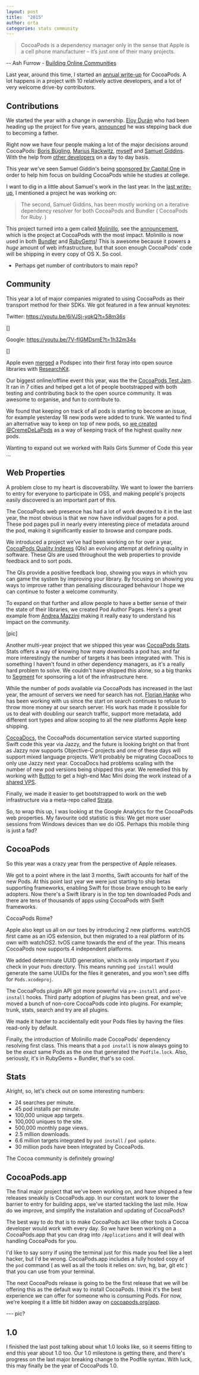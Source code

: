 ```yaml
---
layout: post
title:  "2015"
author: orta
categories: stats community 
---
```


> CocoaPods is a dependency manager only in the sense that Apple is a cell phone manufacturer – it’s just one of their many projects.

--  Ash Furrow - [Building Online Communities](http://ashfurrow.com/blog/building-online-communities/)

Last year, around this time, I started an [annual write-up](/Stats-2014/) for CocoaPods. A lot happens in a project with 10 relatively active developers, and a lot of very welcome drive-by contributors. 

<!-- more -->

## Contributions

We started the year with a change in ownership. [Eloy Durán](https://twitter.com/alloy) who had been heading up the project for five years, [announced](/The-captain-leaves-the-bridge) he was stepping back due to becoming a father.

Right now we have four people making a lot of the major decisions around CocoaPods: [Boris Bügling](http://buegling.com), [Marius Rackwitz](http://mariusrackwitz.de), [myself](http://orta.io) and [Samuel Giddins](http://segiddins.me). With the help from [other developers](/about) on a day to day basis.

This year we've seen Samuel Giddin's being [sponsored by Capital One](/Capital-One) in order to help him focus on building CocoaPods while he studies at college.

I want to dig in a little about Samuel's work in the last year. In the [last write-up](/Stats-2014/), I mentioned a project he was working on:

> The second, Samuel Giddins, has been mostly working on a iterative dependency resolver for both CocoaPods and Bundler ( CocoaPods for Ruby. )

This project turned into a gem called [Molinillo](https://github.com/CocoaPods/Molinillo/), see the [announcement](/CocoaPods-0.35/), which is the project at CocoaPods with the most impact. Molinillo is now used in both [Bundler](https://github.com/bundler/bundler/pull/3257) and [RubyGems](https://github.com/rubygems/rubygems/pull/1189)! This is awesome because it powers a _huge_ amount of web infrastructure, but that soon enough CocoaPods' code will be shipping in every copy of OS X. So cool.

- Perhaps get number of contributors to main repo?

## Community

This year a lot of major companies migrated to using CocoaPods as their transport method for their SDKs. We got featured in a few annual keynotes:

Twitter: https://youtu.be/6iVJSj-yqkQ?t=58m36s

[]

Google: https://youtu.be/7V-fIGMDsmE?t=1h32m34s

[]

Apple even [merged](https://github.com/ResearchKit/ResearchKit/pull/5) a Podspec into their first foray into open source libraries with [ResearchKit](https://cocoapods.org/pods/ResearchKit). 

Our biggest online/offline event this year, was the the [CocoaPods Test Jam](/Jamming-2015/). It ran in 7 cities and helped get a lot of people bootstrapped with both testing and contributing back to the open source community. It was awesome to organise, and fun to contribute to.

We found that keeping on track of all pods is starting to become an issue, for example yesterday 18 new pods were added to trunk. We wanted to find an alternative way to keep on top of new pods, so [we created](/Creme-de-la-Pods) [@CremeDeLaPods](https://twitter.com/CremeDeLaPods) as a way of keeping track of the highest quality _new_ pods.

Wanting to expand out we worked with Rails Girls Summer of Code this year ...

## Web Properties

A problem close to my heart is discoverability. We want to lower the barriers to entry for everyone to participate in OSS, and making people's projects easily discovered is an important part of this.

The CocoaPods web presence has had a lot of work devoted to it in the last year, the most obvious is that we now have individual pages for a pod. These pod pages pull in nearly every interesting piece of metadata around the pod, making it significantly easier to browse and compare pods.

We introduced a project we've had been working on for over a year, [CocoaPods Quality Indexes](https://guides.cocoapods.org/making/quality-indexes.html) (QIs) an evolving attempt at defining quality in software. These QIs are used throughout the web properties to provide feedback and to sort pods.

The QIs provide a positive feedback loop, showing you ways in which you can game the system by improving your library. By focusing on showing you ways to improve rather than penalising discouraged behaviour I hope we can continue to foster a welcome community.

To expand on that further and allow people to have a better sense of their the state of their libraries, we created Pod Author Pages. Here's a great example from [Andrea Mazzini](https://cocoapods.org/owners/734) making it really easy to understand his impact on the community.

[pic]

Another multi-year project that we shipped this year was [CocoaPods Stats](/Stats/). Stats offers a way of knowing how many downloads a pod has, and far more interestingly the number of targets it has been integrated with. This is something I haven't found in other dependency managers, as it's a really hard problem to solve. We couldn't have shipped this alone, so a big thanks to [Segment](https://segment.com) for sponsoring a lot of the infrastructure here.

While the number of pods available via CocoaPods has increased in the last year, the amount of servers we need for search has not. [Florian Hanke](https://github.com/floere) who has been working with us since the start on search continues to refuse to throw more money at our search server. His work has made it possible for us to deal with doubling our search traffic, support more metadata, add different sort types and allow scoping to all the new platforms Apple keep shipping.

[CocoaDocs](http://cocoadocs.org), the CocoaPods documentation service started supporting Swift code this year via Jazzy, and the future is looking bright on that front as Jazzy now supports Objective-C projects and one of these days will support mixed language projects. We'll probably be migrating CocoaDocs to only use Jazzy next year. CocoaDocs had problems scaling with the number of new pod versions being shipped this year. We remedied this by working with [Button](https://www.usebutton.com) to get a high-end Mac Mini doing the work instead of a [shared VPS](/CocoaDocs-Colo/).

Finally, we made it easier to get bootstrapped to work on the web infrastructure via a meta-repo called [Strata](https://github.com/CocoaPods/Strata).

So, to wrap this up, I was looking at the Google Analytics for the CocoaPods web properties. My favourite odd statistic is this: We get more user sessions from Windows devices than we do iOS. Perhaps this mobile thing is just a fad?

## CocoaPods

So this year was a crazy year from the perspective of Apple releases. 

We got to a point where in the last 3 months, Swift accounts for half of the new Pods. At this point last year we were just starting to ship betas supporting frameworks, enabling Swift for those brave enough to be early adopters. Now there's a Swift library is in the top ten downloaded Pods and there are tens of thousands of apps using CocoaPods with Swift frameworks.

CocoaPods Rome?

Apple also kept us all on our toes by introducing 2 new platforms. watchOS first came as an iOS extension, but then migrated to a real platform of its own with watchOS2. tvOS came towards the end of the year. This means CocoaPods now supports 4 independent platforms.

We added determinate UUID generation, which is only important if you check in your `Pods` directory. This means running `pod install` would generate the same UUIDs for the files it generates, and you won't see diffs for `Pods.xcodeproj`.

The CocoaPods plugin API got more powerful via `pre-install` and `post-install` hooks. Third party adoption of plugins has been great, and we've moved a bunch of non-core CocoaPods code into plugins. For example; trunk, stats, search and try are all plugins.

We made it harder to accidentally edit your Pods files by having the files read-only by default.

Finally, the introduction of Molinillo made CocoaPods' dependency resolving first class. This means that a `pod install` is now always going to be the exact same Pods as the one that generated the `Podfile.lock`. Also, seriously, it's in RubyGems + Bundler, that's so cool.

## Stats

Alright, so, let's check out on some interesting numbers:

- 24 searches per minute.
- 45 pod installs per minute.
- 100,000 unique app targets.
- 100,000 uniques to the site.
- 500,000 monthly page views.
- 2.5 million downloads.
- 6.6 million targets integrated by `pod install` / `pod update`.
- 30 million pods have been integrated by CocoaPods.

The Cocoa community is definitely growing!

## CocoaPods.app

The final major project that we've been working on, and have shipped a few releases sneakily is CocoaPods.app. In our constant work to lower the barrier to entry for building apps, we've started tackling the last mile. How do we improve, and simplify the installation and updating of CocoaPods?

The best way to do that is to make CocoaPods act like other tools a Cocoa developer would work with every day. So we have been working on a CocoaPods.app that you can drag into `/Applications` and it will deal with handling CocoaPods for you.

I'd like to say sorry if using the terminal just for this made you feel like a leet hacker,  but I'd be wrong. CocoaPods.app includes a fully hosted copy of the `pod` command ( as well as all the tools it relies on: svn, hg, bar, git etc ) that you can use from your terminal.

The next CocoaPods release is going to be the first release that we will be offering this as the default way to install CocoaPods. I think it's the best experience we can offer for someone who is consuming Pods. For now, we're keeping it a little bit hidden away on [cocoapods.org/app](http://cocoapods.org/app).

--- pic?

## 1.0

I finished the last post talking about what 1.0 looks like, so it seems fitting to end this year about 1.0 too. Our 1.0 milestone is getting there, and there's progress on the last major breaking change to the Podfile syntax. With luck, this may finally be the year of  CocoaPods 1.0.
